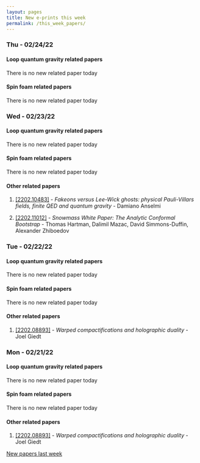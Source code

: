 ```yaml
---
layout: pages
title: New e-prints this week
permalink: /this_week_papers/
---
```




### Thu - 02/24/22

#### Loop quantum gravity related papers

There is no new related paper today 

#### Spin foam related papers

There is no new related paper today 

### Wed - 02/23/22

#### Loop quantum gravity related papers

There is no new related paper today 

#### Spin foam related papers

There is no new related paper today 



#### Other related papers

1. [[2202.10483]](https://arxiv.org/abs/2202.10483) - *Fakeons versus Lee-Wick ghosts: physical Pauli-Villars fields, finite  QED and quantum gravity* - Damiano Anselmi

1. [[2202.11012]](https://arxiv.org/abs/2202.11012) - *Snowmass White Paper: The Analytic Conformal Bootstrap* - Thomas Hartman, Dalimil Mazac, David Simmons-Duffin, Alexander Zhiboedov



### Tue - 02/22/22

#### Loop quantum gravity related papers

There is no new related paper today 

#### Spin foam related papers

There is no new related paper today 



#### Other related papers

1. [[2202.08893]](https://arxiv.org/abs/2202.08893) - *Warped compactifications and holographic duality* - Joel Giedt



### Mon - 02/21/22

#### Loop quantum gravity related papers

There is no new related paper today 

#### Spin foam related papers

There is no new related paper today 



#### Other related papers

1. [[2202.08893]](https://arxiv.org/abs/2202.08893) - *Warped compactifications and holographic duality* - Joel Giedt






[New papers last week]({{site.url}}/archived/weekly/pre-prints/2022/02/21/archived_weekly_papers.html)